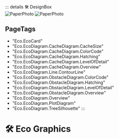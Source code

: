 ::: details 🛠 <dev>DesignBox</dev>  
![PaperPhoto](/PaperPhoto/0034.jpg)
![PaperPhoto](/PaperPhoto/0051.jpg)

<h2>PageTags</h2>

- "Eco.EcoCard"
- "Eco.EcoDiagram.CacheDiagram.CacheSize"
- "Eco.EcoDiagram.CacheDiagram.ColorCode"
- "Eco.EcoDiagram.CacheDiagram.Hatching"
- "Eco.EcoDiagram.CacheDiagram.LevelOfDetail"
- "Eco.EcoDiagram.CacheDiagram.Overview"
- "Eco.EcoDiagram.Line.ContourLine"
- "Eco.EcoDiagram.ObstacleDiagram.ColorCode"
- "Eco.EcoDiagram.ObstacleDiagram.Hatching"
- "Eco.EcoDiagram.ObstacleDiagram.LevelOfDetail"
- "Eco.EcoDiagram.ObstacleDiagram.Overview"
- "Eco.EcoDiagram.Overview"
- "Eco.EcoDiagram.PlotDiagram"
- "Eco.EcoDiagram.TreeSilhouette"
:::

# 🛠 Eco Graphics